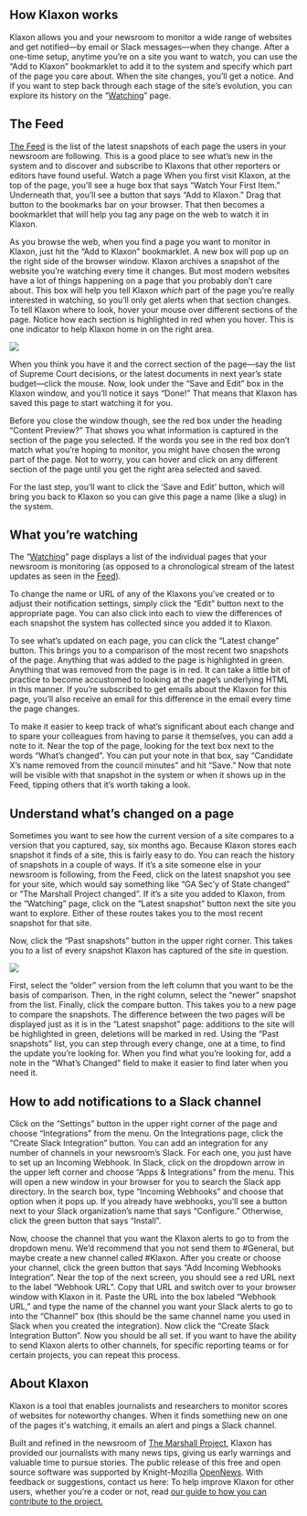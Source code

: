 ## How Klaxon works

Klaxon allows you and your newsroom to monitor a wide range of websites and get notified—by email or Slack messages—when they change. After a one-time setup, anytime you’re on a site you want to watch, you can use the “Add to Klaxon” bookmarklet to add it to the system and specify which part of the page you care about. When the site changes, you’ll get a notice. And if you want to step back through each stage of the site’s evolution, you can explore its history on the “[Watching](/watching/pages)” page.

## The Feed

[The Feed](/) is the list of the latest snapshots of each page the users in your newsroom are following. This is a good place to see what’s new in the system and to discover and subscribe to Klaxons that other reporters or editors have found useful.
Watch a page
When you first visit Klaxon, at the top of the page, you’ll see a huge box that says “Watch Your First Item.” Underneath that, you’ll see a button that says “Add to Klaxon.” Drag that button to the bookmarks bar on your browser. That then becomes a bookmarklet that will help you tag any page on the web to watch it in Klaxon.

As you browse the web, when you find a page you want to monitor in Klaxon, just hit the “Add to Klaxon” bookmarklet. A new box will pop up on the right side of the browser window. Klaxon archives a snapshot of the website you’re watching every time it changes. But most modern websites have a lot of things happening on a page that you probably don’t care about. This box will help you tell Klaxon *which* part of the page you’re really interested in watching, so you’ll only get alerts when that section changes. To tell Klaxon where to look, hover your mouse over different sections of the page. Notice how each section is highlighted in red when you hover. This is one indicator to help Klaxon home in on the right area.

![](/assets/bookmarklet.png)

When you think you have it and the correct section of the page—say the list of Supreme Court decisions, or the latest documents in next year’s state budget—click the mouse. Now, look under the “Save and Edit” box in the Klaxon window, and you’ll notice it says “Done!” That means that Klaxon has saved this page to start watching it for you.

Before you close the window though, see the red box under the heading “Content Preview?” That shows you what information is captured in the section of the page you selected. If the words you see in the red box don’t match what you’re hoping to monitor, you might have chosen the wrong part of the page. Not to worry, you can hover and click on any different section of the page until you get the right area selected and saved. 

For the last step, you’ll want to click the ‘Save and Edit’ button, which will bring you back to Klaxon so you can give this page a name (like a slug) in the system.

## What you’re watching

The “[Watching](/watching/pages)” page displays a list of the individual pages that your newsroom is monitoring (as opposed to a chronological stream of the latest updates as seen in the [Feed](/)). 

To change the name or URL of any of the Klaxons you’ve created or to adjust their notification settings, simply click the “Edit” button next to the appropriate page. You can also click into each to view the differences of each snapshot the system has collected since you added it to Klaxon.

To see what’s updated on each page, you can click the “Latest change” button. This brings you to a comparison of the most recent two snapshots of the page. Anything that was added to the page is highlighted in green. Anything that was removed from the page is in red. It can take a little bit of practice to become accustomed to looking at the page’s underlying HTML in this manner. If you’re subscribed to get emails about the Klaxon for this page, you’ll also receive an email for this difference in the email every time the page changes.

To make it easier to keep track of what’s significant about each change and to spare your colleagues from having to parse it themselves, you can add a note to it. Near the top of the page, looking for the text box next to the words “What’s changed”. You can put your note in that box, say “Candidate X’s name removed from the council minutes” and hit “Save.” Now that note will be visible with that snapshot in the system or when it shows up in the Feed, tipping others that it’s worth taking a look.

## Understand what’s changed on a page

Sometimes you want to see how the current version of a site compares to a version that you captured, say, six months ago. Because Klaxon stores each snapshot it finds of a site, this is fairly easy to do. You can reach the history of snapshots in a couple of ways. If it’s a site someone else in your newsroom is following, from the Feed, click on the latest snapshot you see for your site, which would say something like “GA Sec’y of State changed” or “The Marshall Project changed”. If it’s a site you added to Klaxon, from the “Watching” page, click on the “Latest snapshot” button next the site you want to explore. Either of these routes takes you to the most recent snapshot for that site. 

Now, click the “Past snapshots” button in the upper right corner. This takes you to a list of every snapshot Klaxon has captured of the site in question.

![](/assets/compare_versions.png)

First, select the “older” version from the left column that you want to be the basis of comparison. Then, in the right column, select the “newer” snapshot from the list. Finally, click the compare button. This takes you to a new page to compare the snapshots. The difference between the two pages will be displayed just as it is in the “Latest snapshot” page: additions to the site will be highlighted in green, deletions will be marked in red. Using the “Past snapshots” list, you can step through every change, one at a time, to find the update you’re looking for.  When you find what you’re looking for, add a note in the “What’s Changed” field to make it easier to find later when you need it. 

## How to add notifications to a Slack channel

Click on the “Settings” button in the upper right corner of the page and choose “Integrations” from the menu. On the Integrations page, click the “Create Slack Integration” button. You can add an integration for any number of channels in your newsroom’s Slack. For each one, you just have to set up an Incoming Webhook. In Slack, click on the dropdown arrow in the upper left corner and choose “Apps & Integrations” from the menu. This will open a new window in your browser for you to search the Slack app directory. In the search box, type “Incoming Webhooks” and choose that option when it pops up. If you already have webhooks, you’ll see a button next to your Slack organization’s name that says “Configure.” Otherwise, click the green button that says “Install”.

Now, choose the channel that you want the Klaxon alerts to go to from the dropdown menu. We’d recommend that you not send them to #General, but maybe create a new channel called #Klaxon. After you create or choose your channel, click the green button that says “Add Incoming Webhooks Integration”. Near the top of the next screen, you should see a red URL next to the label “Webhook URL”. Copy that URL and switch over to your browser window with Klaxon in it. Paste the URL into the box labeled “Webhook URL,” and type the name of the channel you want your Slack alerts to go to into the “Channel” box (this should be the same channel name you used in Slack when you created the integration). Now click the “Create Slack Integration Button”. Now you should be all set. If you want to have the ability to send Klaxon alerts to other channels, for specific reporting teams or for certain projects, you can repeat this process.

## About Klaxon

Klaxon is a tool that enables journalists and researchers to monitor scores of websites for noteworthy changes. When it finds something new on one of the pages it's watching, it emails an alert and pings a Slack channel.

Built and refined in the newsroom of [The Marshall Project](https://www.themarshallproject.org/#.2N8GFLsI0), Klaxon has provided our journalists with many news tips, giving us early warnings and valuable time to pursue stories. The public release of this free and open source software was supported by Knight-Mozilla [OpenNews](https://opennews.org/). With feedback or suggestions, contact us here: To help improve Klaxon for other users, whether you’re a coder or not, read [our guide to how you can contribute to the project.](https://github.com/themarshallproject/klaxon/blob/master/CONTRIBUTING.md)
